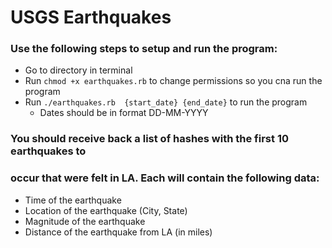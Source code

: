 # USGS Earthquakes

### Use the following steps to setup and run the program:
* Go to directory in terminal
* Run `chmod +x earthquakes.rb` to change permissions so you cna run the program
* Run `./earthquakes.rb  {start_date} {end_date}` to run the program
  * Dates should be in format DD-MM-YYYY
### You should receive back a list of hashes with the first 10 earthquakes to
### occur that were felt in LA. Each will contain the following data:
* Time of the earthquake
* Location of the earthquake (City, State)
* Magnitude of the earthquake
* Distance of the earthquake from LA (in miles)
